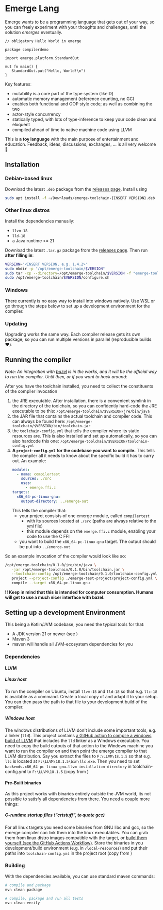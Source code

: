 # Emerge Lang

Emerge wants to be a programming language that gets out of your way, so you can freely experiment with your
thoughts and challenges, until the solution _emerges_ eventually.  

```
// obligatory Hello World in emerge
 
package compilerdemo

import emerge.platform.StandardOut

mut fn main() {
   StandardOut.put("Hello, World!\n")
}
```

Key features:

* mutability is a core part of the type system (like D)
* automatic memory management (reference counting, no GC)
* enables both functional and OOP style code; as well as combining the two
* actor-style concurrency 
* statically typed, with lots of type-inference to keep your code clean and eloquent
* compiled ahead of time to native machine code using LLVM

This is **a toy language** with the main purpose of entertainment and education.
Feedback, ideas, discussions, exchanges, ... is all very welcome 🙂

## Installation

### Debian-based linux

Download the latest `.deb` package from the [releases page][1].
Install using

```bash
sudo apt install -f ~/Downloads/emerge-toolchain-{INSERT VERSION}.deb
```

### Other linux distros

Install the dependencies manually:

* `llvm-18`
* `lld-18`
* a Java runtime >= 21

Download the latest `.tar.gz` package from the [releases page][1]. Then run **after filling in**:

```sh
VERSION="<INSERT VERSION, e.g. 1.4.2>"
sudo mkdir -p "/opt/emerge-toolchain/$VERSION"
sudo tar -xp --directory=/opt/emerge-toolchain/$VERSION -f "emerge-toolchain-$VERSION.tar.gz" 
sudo /opt/emerge-toolchain/$VERSION/configure.sh
```

### Windows

There currently is no easy way to install into windows natively. Use WSL or go through the steps below
to set up a development environment for the compiler.

### Updating

Upgrading works the same way. Each compiler release gets its own package, so you can run multiple versions
in parallel (reproducible builds ❤️).

## Running the compiler

*Note: An integration with [bazel](https://bazel.build) is in the works, and it will be the official way to run
the compiler. Until then, or if you want to hack around:*

After you have the toolchain installed, you need to collect the constituents of the compiler invocation
1. the JRE executable. After installation, there is a convenient symlink in the directory of the toolchain,
   so you can confidently hard-code the JRE executable to be this: 
   `/opt/emerge-toolchain/$VERSION/jre/bin/java`
2. the JAR file that contains the actual toolchain and compiler code. This can always be found here:
   `/opt/emerge-toolchain/$VERSION/bin/toolchain.jar`
3. the `toolchain-config.yml` that tells the compiler where its static resources are. This is also installed
   and set up automatically, so you can also hardcode this one:
   `/opt/emerge-toolchain/$VERSION/toolchain-config.yml`
4. **A `project-config.yml` for the codebase you want to compile.** This tells the compiler all it needs to know
   about the specific build it has to carry out. An example:
   ```yaml
   modules:
     - name: compilertest
       sources: ./src
       uses:
         - emerge.ffi.c
   targets:
     x86_64-pc-linux-gnu:
       output-directory: ../emerge-out
   ```
   This tells the compiler that:
    * your project consists of one emerge module, called `compilertest`
        * with its sources located at `./src` (paths are always relative to the yml file)
        * this module depends on the `emerge.ffi.c` module, enabling your code to use the C FFI
    * you want to build the `x86_64-pc-linux-gnu` target. The output should be put into `../emerge-out`

So an example invocation of the compiler would look like so:

```bash
/opt/emerge-toolchain/0.1.0/jre/bin/java \
   -jar /opt/emerge-toolchain/0.1.0/bin/toolchain.jar \
   --toolchain-config /opt/emerge-toolchain/0.1.0/toolchain-config.yml \
   project --project-config ./emerge-test-project/project-config.yml \
   compile --target x86_64-pc-linux-gnu
```

**!! Keep in mind that this is intended for computer consumption. Humans will get to use a much nicer interface with bazel.**

## Setting up a development Environment

This being a Kotlin/JVM codebase, you need the typical tools for that:

* A JDK version 21 or newer (see [](.java-version))
* Maven 3
* maven will handle all JVM-ecosystem dependencies for you

### Dependencies

#### LLVM

##### Linux host

To run the compiler on Ubuntu, install `llvm-18` and `lld-18` so that e.g. `llc-18` is available as a command.
Create a local copy of [](toolchain-config.yml.dist) and adapt it to your setup. You can then pass the path to
that file to your development build of the compiler.

##### Windows host

The windows distributions of LLVM don't include some important tools, e.g. a linker (`lld`). This project
contains [a GitHub action to compile a windows build of LLVM](.github/workflows/build-llvm-windows.yaml)
that includes the `lld` linker as a Windows executable.  You need to copy the build outputs of that action
to the Windows machine you want to run the compiler on and then point the emerge compiler to that LLVM
distribution. Say you extract the files to `F:\LLVM\18.1.5` so that e.g. `llc` is located at
`F:\LLVM\18.1.5\bin\llc.exe`. Then you need to set `backends.x86_64-pc-linux-gnu.llvm-installation-directory`
in toolchain-config.yml to `F:\LLVM\18.1.5` (copy from [](toolchain-config.yml.dist))

#### Pre-Built binaries

As this project works with binaries entirely outside the JVM world, its not possible to satisfy
all dependencies from there. You need a couple more things:

##### C-runtime startup files ("crtstuff", to quote gcc)

For all linux targets you need some binaries from GNU libc and gcc, so the emerge compiler can link them
into the linux executables. You can grab them from linux distro images compatible with the target, or [build
them yourself (see the GitHub Actions Workflow)](.github/workflows/build-emerge.yaml).
Store the binaries in you development/build environment (e.g. in `/local-resources`) and put their paths
into `toolchain-config.yml` in the project root (copy from [](toolchain-config.yml.dist))

### Building

With the dependencies available, you can use standard maven commands:

```bash
# compile and package
mvn clean package

# compile, package and run all tests
mvn clean verify
```

[1]: https://github.com/emerge-lang/compiler/releases